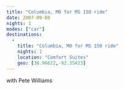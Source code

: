 ```yaml
---
title: "Columbia, MO for MS 150 ride"
date: 2007-09-08
nights: 1
modes: ["car"]
destinations:
  -
    title: "Columbia, MO for MS 150 ride"
    nights: 1
    location: "Comfort Suites"
    geo: [38.96622,-92.35423]
---
```


with Pete Williams
